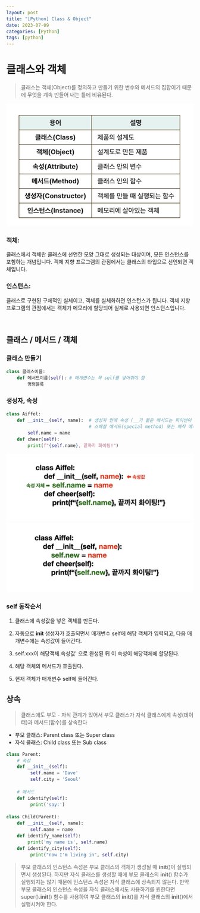 ```yaml
---
layout: post
title: "[Python] Class & Object"
date: 2023-07-09
categories: [Python]
tags: [python]
---
```








# 클래스와 객체

> 클래스는 객체(Object)를 정의하고 만들기 위한 변수와 메서드의 집합이기 때문에 무엇을 계속 만들어 내는 틀에 비유된다.

<img src="/assets/img/Python/Class-Object/python_class_object1.png" alt="" width="600" >



### 객체:
클래스에서 객체란 클래스에 선언한 모양 그대로 생성되는 대상이며, 모든 인스턴스를 포함하는 개념입니다.
객체 지향 프로그램의 관점에서는 클래스의 타입으로 선언되면 객체입니다.

### 인스턴스:
클래스로 구현된 구체적인 실체이고, 객체를 실체화하면 인스턴스가 됩니다.
객체 지향 프로그램의 관점에서는 객체가 메모리에 할당되어 실제로 사용되면 인스턴스입니다.

<br>

## 클래스 / 메서드 / 객체

### 클래스 만들기
```python
class 클래스이름:
    def 메서드이름(self): # 매개변수는 꼭 self를 넣어줘야 함
        명령블록
```

### 생성자, 속성
```python
class Aiffel:
    def __init__(self, name):  # 생성자 안에 속성 (__가 붙은 메서드는 파이썬이 자동으로 호출해주는 메서드로,
                               # 스페셜 메서드(special method) 또는 매직 메서드(magic method)라고 부름.
        self.name = name
    def cheer(self):
        print(f"{self.name}, 끝까지 화이팅!")
```


<img src="/assets/img/Python/Class-Object/python_class_object2.png" alt="" width="600" >


<img src="/assets/img/Python/Class-Object/python_class_object3.png" alt="" width="600" >



### self 동작순서

1. 클래스에 속성값을 넣은 객체를 만든다.

2. 자동으로 __init__ 생성자가 호출되면서 매개변수 self에 해당 객체가 입력되고, 다음 매개변수에는 속성값이 들어간다.

3. self.xxx이 해당객체.속성값' 으로 완성된 뒤 이 속성이 해당객체에 할당된다.

4. 해당 객체의 메서드가 호출된다.

5. 현재 객체가 매개변수 self에 들어간다.


## 상속

> 클래스에도 부모 - 자식 관계가 있어서 부모 클래스가 자식 클래스에게 속성(데이터)과 메서드(함수)를 상속한다

  - 부모 클래스: Parent class 또는 Super class
  - 자식 클래스: Child class 또는 Sub class

```python
class Parent: 
    # 속성
    def __init__(self):
         self.name = 'Dave'
         self.city = 'Seoul'

    # 메서드
    def identify(self):
         print('say:')

class Child(Parent):
    def __init__(self, name):
         self.name = name
    def identify_name(self):
        print('my name is', self.name)
    def identify_city(self):
         print("now I'm living in", self.city)
```


> 부모 클래스의 인스턴스 속성은 부모 클래스의 객체가 생성될 때 __init__()이 실행되면서 생성된다.
> 하지만 자식 클래스를 생성할 때에 부모 클래스의 __init__() 함수가 실행되지는 않기 때문에 인스턴스 속성은 자식 클래스에 상속되지 않는다.
> 만약 부모 클래스의 인스턴스 속성을 자식 클래스에서도 사용하기를 원한다면 super().__init__() 함수를 사용하여 부모 클래스의 __init__()를 자식 클래스의 __init__()에서 실행시켜야 한다.

